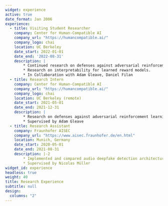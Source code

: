 ```yaml
---
widget: experience
active: true
date_format: Jan 2006
experience:
  - title: Visiting Student Researcher
    company: Center for Human-Compatible AI
    company_url: "https://humancompatible.ai/"
    company_logo: chai
    location: UC Berkeley
    date_start: 2022-01-01
    date_end: '2022-08-31'
    description: |
        * Continued research on defenses against adversarial reinforcement learning policies.
        * Research on interpretability for learned reward models.
        * In Collaboration with Adam Gleave, Daniel Filan
  - title: Research Intern
    company: Center for Human-Compatible AI
    company_url: "https://humancompatible.ai/"
    company_logo: chai
    location: UC Berkeley (remote)
    date_start: 2021-05-01
    date_end: 2021-12-31
    description: |
        * Research on defenses against adversarial reinforcement learning policies.
        * Supervised by Adam Gleave
  - title: Research Assistant
    company: Fraunhofer AISEC
    company_url: "https://www.aisec.fraunhofer.de/en.html"
    location: Munich, Germany
    date_start: 2020-05-01
    date_end: 2021-08-31
    description: |-2
        * Implemented and compared audio deepfake detection architectures
        * Supervised by Nicolas Müller
widget_id: experience
headless: true
weight: 40
title: Research Experience
subtitle: null
design:
  columns: "2"
---
```

